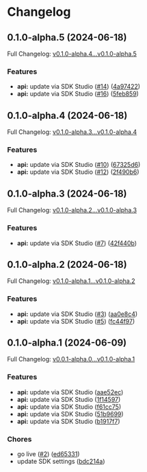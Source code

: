 # Changelog

## 0.1.0-alpha.5 (2024-06-18)

Full Changelog: [v0.1.0-alpha.4...v0.1.0-alpha.5](https://github.com/alphakek-ai/alphakek-py/compare/v0.1.0-alpha.4...v0.1.0-alpha.5)

### Features

* **api:** update via SDK Studio ([#14](https://github.com/alphakek-ai/alphakek-py/issues/14)) ([4a97422](https://github.com/alphakek-ai/alphakek-py/commit/4a97422d5b15d9c909a5bd41777172fb36fc9c56))
* **api:** update via SDK Studio ([#16](https://github.com/alphakek-ai/alphakek-py/issues/16)) ([5feb859](https://github.com/alphakek-ai/alphakek-py/commit/5feb85927b67d0faf2465ec6bbcc6c8050cffc6f))

## 0.1.0-alpha.4 (2024-06-18)

Full Changelog: [v0.1.0-alpha.3...v0.1.0-alpha.4](https://github.com/alphakek-ai/alphakek-py/compare/v0.1.0-alpha.3...v0.1.0-alpha.4)

### Features

* **api:** update via SDK Studio ([#10](https://github.com/alphakek-ai/alphakek-py/issues/10)) ([67325d6](https://github.com/alphakek-ai/alphakek-py/commit/67325d6cffdb448c7d53ccfa9b4d8b9a58821f39))
* **api:** update via SDK Studio ([#12](https://github.com/alphakek-ai/alphakek-py/issues/12)) ([2f490b6](https://github.com/alphakek-ai/alphakek-py/commit/2f490b69a14cb5d76060706491414481c63c4583))

## 0.1.0-alpha.3 (2024-06-18)

Full Changelog: [v0.1.0-alpha.2...v0.1.0-alpha.3](https://github.com/alphakek-ai/alphakek-py/compare/v0.1.0-alpha.2...v0.1.0-alpha.3)

### Features

* **api:** update via SDK Studio ([#7](https://github.com/alphakek-ai/alphakek-py/issues/7)) ([42f440b](https://github.com/alphakek-ai/alphakek-py/commit/42f440b9c52fce404a02939c3ac817b038539dbf))

## 0.1.0-alpha.2 (2024-06-18)

Full Changelog: [v0.1.0-alpha.1...v0.1.0-alpha.2](https://github.com/alphakek-ai/alphakek-py/compare/v0.1.0-alpha.1...v0.1.0-alpha.2)

### Features

* **api:** update via SDK Studio ([#3](https://github.com/alphakek-ai/alphakek-py/issues/3)) ([aa0e8c4](https://github.com/alphakek-ai/alphakek-py/commit/aa0e8c4e99a02701589835d00ab0306a5b2baf54))
* **api:** update via SDK Studio ([#5](https://github.com/alphakek-ai/alphakek-py/issues/5)) ([fc44f97](https://github.com/alphakek-ai/alphakek-py/commit/fc44f97194f285b4e4af621d11e6486c372b51cc))

## 0.1.0-alpha.1 (2024-06-09)

Full Changelog: [v0.0.1-alpha.0...v0.1.0-alpha.1](https://github.com/alphakek-ai/alphakek-py/compare/v0.0.1-alpha.0...v0.1.0-alpha.1)

### Features

* **api:** update via SDK Studio ([aae52ec](https://github.com/alphakek-ai/alphakek-py/commit/aae52eceac9cc7a2e601131cc8bb5b5552677d8a))
* **api:** update via SDK Studio ([1f14597](https://github.com/alphakek-ai/alphakek-py/commit/1f14597604c2da638e0212fcb538ed111403a686))
* **api:** update via SDK Studio ([f61cc75](https://github.com/alphakek-ai/alphakek-py/commit/f61cc7572ef75a92e1c6bd4a964cce0de7bcb314))
* **api:** update via SDK Studio ([51b9699](https://github.com/alphakek-ai/alphakek-py/commit/51b969931700312352c5df9958c518d219410f2c))
* **api:** update via SDK Studio ([b1917f7](https://github.com/alphakek-ai/alphakek-py/commit/b1917f78836bca5ed4c5880fa1d21f70b05d9297))


### Chores

* go live ([#2](https://github.com/alphakek-ai/alphakek-py/issues/2)) ([ed65331](https://github.com/alphakek-ai/alphakek-py/commit/ed65331adb3498a9dbc149a5b84911c34adf6441))
* update SDK settings ([bdc214a](https://github.com/alphakek-ai/alphakek-py/commit/bdc214a39f4cea0d63f1d9eb9d8e709e2dd4f8ca))

